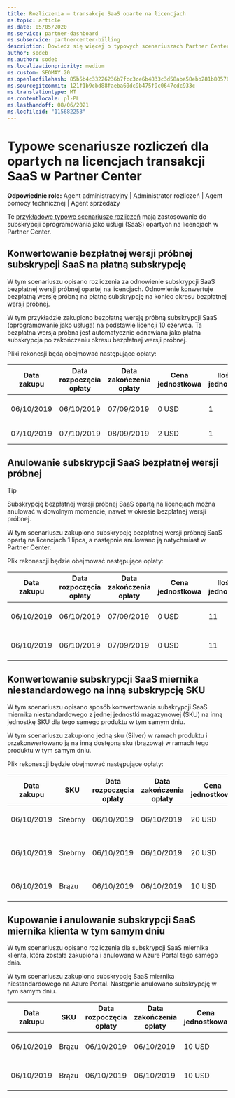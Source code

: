 ```yaml
---
title: Rozliczenia — transakcje SaaS oparte na licencjach
ms.topic: article
ms.date: 05/05/2020
ms.service: partner-dashboard
ms.subservice: partnercenter-billing
description: Dowiedz się więcej o typowych scenariuszach Partner Center w przypadku transakcji saaS (oprogramowanie jako usługa) opartych na licencjach.
author: sodeb
ms.author: sodeb
ms.localizationpriority: medium
ms.custom: SEOMAY.20
ms.openlocfilehash: 85b5b4c33226236b7fcc3ce6b4833c3d58aba58ebb281b80576c9f26d04ecfe3
ms.sourcegitcommit: 121f1b9cbd88faeba60dc9b475f9c0647cdc933c
ms.translationtype: MT
ms.contentlocale: pl-PL
ms.lasthandoff: 08/06/2021
ms.locfileid: "115682253"
---
```

# <a name="common-billing-scenarios-for-license-based-saas-transactions-in-partner-center"></a>Typowe scenariusze rozliczeń dla opartych na licencjach transakcji SaaS w Partner Center

**Odpowiednie role:** Agent administracyjny | Administrator rozliczeń | Agent pomocy technicznej | Agent sprzedaży


Te [przykładowe typowe scenariusze rozliczeń](common-billing-scenarios.md) mają zastosowanie do subskrypcji oprogramowania jako usługi (SaaS) opartych na licencjach w Partner Center.

## <a name="convert-a-free-trial-saas-subscription-to-a-paid-subscription"></a>Konwertowanie bezpłatnej wersji próbnej subskrypcji SaaS na płatną subskrypcję

W tym scenariuszu opisano rozliczenia za odnowienie subskrypcji SaaS bezpłatnej wersji próbnej opartej na licencjach. Odnowienie konwertuje bezpłatną wersję próbną na płatną subskrypcję na koniec okresu bezpłatnej wersji próbnej.

W tym przykładzie zakupiono bezpłatną wersję próbną subskrypcji SaaS (oprogramowanie jako usługa) na podstawie licencji 10 czerwca. Ta bezpłatna wersja próbna jest automatycznie odnawiana jako płatna subskrypcja po zakończeniu okresu bezpłatnej wersji próbnej.

Pliki rekonesji będą obejmować następujące opłaty:

| Data zakupu | Data rozpoczęcia opłaty | Data zakończenia opłaty | Cena jednostkowa | Ilość jednostek | Suma | Typ opłaty | Opis subskrypcji |
| ------------- | ----------------- | --------------- | ---------- | ------------- | ------------ | ----------- | ----------------- |
| 06/10/2019 | 06/10/2019 | 07/09/2019 | 0 USD | 1 | 0 USD | Nowy | Bezpłatna wersja próbna |
| 07/10/2019 | 07/10/2019 | 08/09/2019 | 2 USD | 1 | 2 USD | Renew | Subskrypcja płatna |

## <a name="cancel-a-free-trial-saas-subscription"></a>Anulowanie subskrypcji SaaS bezpłatnej wersji próbnej

> [!TIP]
> Subskrypcję bezpłatnej wersji próbnej SaaS opartą na licencjach można anulować w dowolnym momencie, nawet w okresie bezpłatnej wersji próbnej.

W tym scenariuszu zakupiono subskrypcję bezpłatnej wersji próbnej SaaS opartą na licencjach 1 lipca, a następnie anulowano ją natychmiast w Partner Center.

Plik rekonescji będzie obejmować następujące opłaty:

| Data zakupu | Data rozpoczęcia opłaty | Data zakończenia opłaty | Cena jednostkowa | Ilość jednostek | Suma | Typ opłaty | Opis subskrypcji |
| ------------- | ----------------- | --------------- | ---------- | ------------- | ------------ | ----------- | ----------------- |
| 06/10/2019 | 06/10/2019 | 07/09/2019 | 0 USD | 11 | 0 USD | Nowy | Bezpłatna wersja próbna |
| 06/10/2019 | 06/10/2019 | 07/09/2019 | 0 USD | 11 | 0 USD | Anuluj | Bezpłatna wersja próbna |

## <a name="convert-custom-meter-saas-subscription-to-another-sku"></a>Konwertowanie subskrypcji SaaS miernika niestandardowego na inną subskrypcję SKU

W tym scenariuszu opisano sposób konwertowania subskrypcji SaaS miernika niestandardowego z jednej jednostki magazynowej (SKU) na inną jednostkę SKU dla tego samego produktu w tym samym dniu.

W tym scenariuszu zakupiono jedną sku (Silver) w ramach produktu i przekonwertowano ją na inną dostępną sku (brązową) w ramach tego produktu w tym samym dniu.

Plik rekonescji będzie obejmować następujące opłaty:

| Data zakupu | SKU | Data rozpoczęcia opłaty | Data zakończenia opłaty | Cena jednostkowa | Ilość jednostek | Suma | Typ opłaty | Opis subskrypcji |
| ------------- | ----------------- | ----------------- | --------------- | ---------- | ------------- | ------------ | ----------- | ----------------- |
| 06/10/2019 | Srebrny | 06/10/2019 | 06/10/2019 | 20 USD | 1 | 20 USD | Nowy | Subskrypcja SaaS miernika niestandardowego |
| 06/10/2019 | Srebrny | 06/10/2019 | 06/10/2019 | 20 USD | 1 | -$20 | Convert | Proporcjonalna subskrypcja SaaS miernika niestandardowego |
| 06/10/2019 | Brązu | 06/10/2019 | 06/10/2019 | 10 USD | 1 | 10 USD | Convert | Subskrypcja SaaS miernika niestandardowego |

## <a name="purchase-and-cancel-a-customer-meter-saas-subscription-on-same-date"></a>Kupowanie i anulowanie subskrypcji SaaS miernika klienta w tym samym dniu

W tym scenariuszu opisano rozliczenia dla subskrypcji SaaS miernika klienta, która została zakupiona i anulowana w Azure Portal tego samego dnia.

W tym scenariuszu zakupiono subskrypcję SaaS miernika niestandardowego na Azure Portal. Następnie anulowano subskrypcję w tym samym dniu.

| Data zakupu | SKU | Data rozpoczęcia opłaty | Data zakończenia opłaty | Cena jednostkowa | Ilość jednostek | Suma | Typ opłaty | Opis subskrypcji |
| ------------- | ------------- |----------------- | --------------- | ---------- | ------------- | ------------ | ----------- | ----------------- |
| 06/10/2019 | Brązu | 06/10/2019 | 06/10/2019 | 10 USD | 1 | 10 USD | Nowy | Subskrypcja SaaS miernika niestandardowego |
| 06/10/2019 | Brązu | 06/10/2019 | 06/10/2019 | 10 USD | 1 | -$10 | CancelImmediate | Subskrypcja SaaS miernika niestandardowego |
